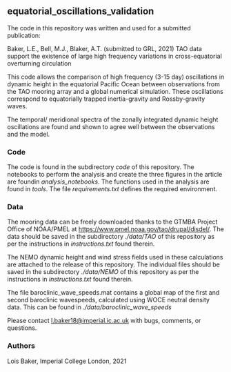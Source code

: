 ## equatorial_oscillations_validation

The code in this repository was written and used for a submitted publication:

Baker, L.E., Bell, M.J., Blaker, A.T. (submitted to GRL, 2021) TAO data support the existence of large high frequency variations in cross-equatorial overturning circulation

This code allows the comparison of high frequency (3-15 day) oscillations in dynamic height in the equatorial Pacific Ocean between observations from the TAO mooring array and a global numerical simulation. These oscillations correspond to equatorially trapped inertia-gravity and Rossby-gravity waves. 

The temporal/ meridional spectra of the zonally integrated dynamic height oscillations are found and shown to agree well between the observations and the model.

### Code

The code is found in the subdirectory *code* of this repository. The notebooks to perform the analysis and create the three figures in the article are foundin *analysis_notebooks*. The functions used in the analysis are found in *tools*. The file *requirements.txt* defines the required environment.

### Data

The mooring data can be freely downloaded thanks to the GTMBA Project Office of NOAA/PMEL at https://www.pmel.noaa.gov/tao/drupal/disdel/. The data should be saved in the subdirectory *./data/TAO* of this repository as per the instructions in *instructions.txt* found therein. 

The NEMO dynamic height and wind stress fields used in these calculations are attached to the release of this repository. The individual files should be saved in the subdirectory *./data/NEMO* of this repository as per the instructions in *instructions.txt* found therein. 

The file baroclinic_wave_speeds.mat contains a global map of the first and second baroclinic wavespeeds, calculated using WOCE neutral density data. This can be found in *./data/baroclinic_wave_speeds*


Please contact  l.baker18@imperial.ic.ac.uk with bugs, comments, or questions. 

### Authors

Lois Baker, Imperial College London, 2021
